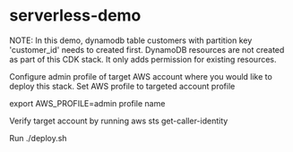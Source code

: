 # serverless-demo


NOTE: In this demo, dynamodb table customers with partition key 'customer_id' needs to created first. DynamoDB resources are not created as part of this CDK stack. It only adds permission for existing resources.

Configure admin profile of target AWS account where you would like to deploy this stack.
Set AWS profile to targeted account profile

export AWS_PROFILE=admin profile name

Verify target account by running
aws sts get-caller-identity

Run ./deploy.sh



